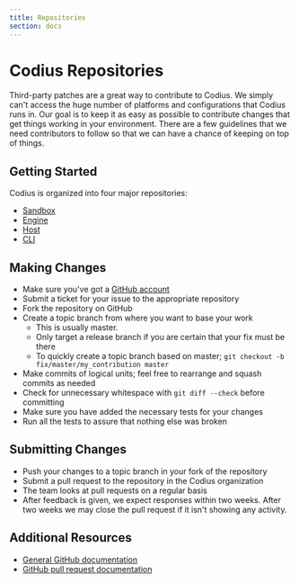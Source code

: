 ```yaml
---
title: Repositories
section: docs
---
```


# Codius Repositories

Third-party patches are a great way to contribute to Codius. We simply can't
access the huge number of platforms and configurations that Codius runs in. Our
goal is to keep it as easy as possible to contribute changes that get things
working in your environment. There are a few guidelines that we need
contributors to follow so that we can have a chance of keeping on top of things.


## Getting Started

Codius is organized into four major repositories:

* [Sandbox](https://github.com/codius/codius-sandbox)
* [Engine](https://github.com/codius/codius-engine)
* [Host](https://github.com/codius/codius-host)
* [CLI](https://github.com/codius/codius-cli)

## Making Changes

* Make sure you've got a [GitHub account](https://github.com/signup/free)
* Submit a ticket for your issue to the appropriate repository
* Fork the repository on GitHub
* Create a topic branch from where you want to base your work
  * This is usually master.
  * Only target a release branch if you are certain that your fix must be there
  * To quickly create a topic branch based on master; ``git checkout -b
  fix/master/my_contribution master``
* Make commits of logical units; feel free to rearrange and squash commits as
  needed
* Check for unnecessary whitespace with ``git diff --check`` before committing
* Make sure you have added the necessary tests for your changes
* Run all the tests to assure that nothing else was broken

## Submitting Changes
* Push your changes to a topic branch in your fork of the repository
* Submit a pull request to the repository in the Codius organization
* The team looks at pull requests on a regular basis
* After feedback is given, we expect responses within two weeks. After two weeks
  we may close the pull request if it isn't showing any activity.

## Additional Resources

* [General GitHub documentation](https://help.github.com)
* [GitHub pull request documentation](https://help.github.com/send-pull-requests)
